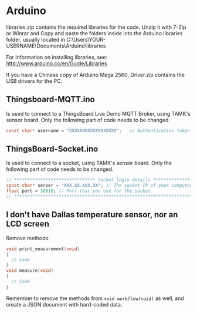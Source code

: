 # Arduino

libraries.zip contains the required libraries for the code. Unzip it with 7-Zip or Winrar and Copy and paste the folders inside into the Arduino libraries folder, usually located in C:\Users\YOUR-USERNAME\Documents\Arduino\libraries

For information on installing libraries, see: http://www.arduino.cc/en/Guide/Libraries

If you have a Chinese copy of Arduino Mega 2560, Driver.zip contains the USB drivers for the PC.

## Thingsboard-MQTT.ino

Is used to connect to a ThingsBoard Live Demo MQTT Broker, using TAMK's sensor board. Only the following part of code needs to be changed.

```C
const char* username = "XXXXXXXXXXXXXXXXXX";   // Authentication token here
```

## ThingsBoard-Socket.ino

Is used to connect to a socket, using TAMK's sensor board. Only the following part of code needs to be changed.

```C
// ******************************* Socket login details ********************************
const char* server = "XXX.XX.XXX.XX"; // The socket IP of your computer
float port = 30010; // Port that you use for the socket
// *************************************************************************************
```

## I don't have Dallas temperature sensor, nor an LCD screen

Remove methods:

```C++
void print_measurement(void)
{
  // Code
}
void measure(void)
{
  // Code
}
```

Remember to remove the methods from `void workflow(void)` as well, and create a JSON document with hard-coded data.
